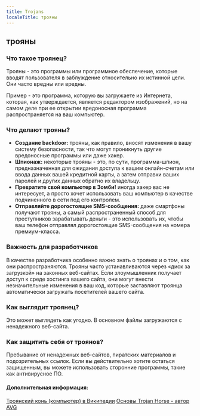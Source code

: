 ```yaml
---
title: Trojans
localeTitle: трояны
---
```

## трояны

### Что такое троянец?

Трояны - это программы или программное обеспечение, которые вводят пользователя в заблуждение относительно их истинной цели. Они часто вредны или вредны.

Пример - это программа, которую вы загружаете из Интернета, которая, как утверждается, является редактором изображений, но на самом деле при ее открытии вредоносная программа распространяется на ваш компьютер.

### Что делают трояны?

*   **Создание backdoor:** трояны, как правило, вносят изменения в вашу систему безопасности, так что могут проникнуть другие вредоносные программы или даже хакер.
*   **Шпионаж:** некоторые трояны - это, по сути, программа-шпион, предназначенная для ожидания доступа к вашим онлайн-счетам или ввода данных вашей кредитной карты, а затем отправки ваших паролей и других данных обратно их владельцу.
*   **Превратите свой компьютер в Зомби!** иногда хакер вас не интересует, а просто хочет использовать ваш компьютер в качестве подчиненного в сети под его контролем.
*   **Отправляйте дорогостоящие SMS-сообщения:** даже смартфоны получают трояны, а самый распространенный способ для преступников зарабатывать деньги - это использовать их, чтобы ваш телефон отправлял дорогостоящие SMS-сообщения на номера премиум-класса.

### Важность для разработчиков

В качестве разработчика особенно важно знать о троянах и о том, как они распространяются. Трояны часто устанавливаются через «диск за загрузкой» на законных веб-сайтах. Если злоумышленник получает доступ к среде хостинга вашего сайта, они могут внести незначительные изменения в ваш код, которые заставляют троянца автоматически загружать посетителей вашего сайта.

### Как выглядит троянец?

Это может выглядеть как угодно. В основном файлы загружаются с ненадежного веб-сайта.

### Как защитить себя от троянов?

Пребывание от ненадежных веб-сайтов, пиратских материалов и подозрительных ссылок. Если вы действительно хотите остаться защищенным, вы можете использовать сторонние программы, такие как антивирусное ПО.

#### Дополнительная информация:

[Троянский конь (компьютер) в Википедии](https://en.wikipedia.org/wiki/Trojan_horse_(computing)) [Основы Trojan Horse - автор AVG](https://www.avg.com/en/signal/what-is-a-trojan)
